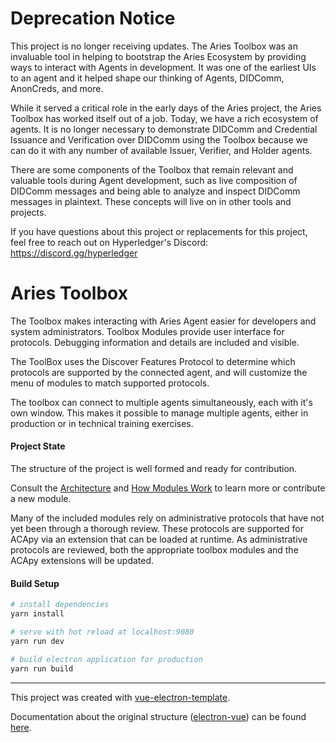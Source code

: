 # Deprecation Notice

This project is no longer receiving updates. The Aries Toolbox was an
invaluable tool in helping to bootstrap the Aries Ecosystem by providing ways to
interact with Agents in development. It was one of the earliest UIs to an agent
and it helped shape our thinking of Agents, DIDComm, AnonCreds, and more.

While it served a critical role in the early days of the Aries project, the
Aries Toolbox has worked itself out of a job. Today, we have a rich ecosystem
of agents. It is no longer necessary to demonstrate DIDComm and Credential
Issuance and Verification over DIDComm using the Toolbox because we can do it
with any number of available Issuer, Verifier, and Holder agents.

There are some components of the Toolbox that remain relevant and valuable
tools during Agent development, such as live composition of DIDComm messages
and being able to analyze and inspect DIDComm messages in plaintext. These
concepts will live on in other tools and projects.

If you have questions about this project or replacements for this project, feel
free to reach out on Hyperledger's Discord: https://discord.gg/hyperledger

# Aries Toolbox

The Toolbox makes interacting with Aries Agent easier for developers and system
administrators.  Toolbox Modules provide user interface for protocols. Debugging
information and details are included and visible.

The ToolBox uses the Discover Features Protocol to determine which protocols are
supported by the connected agent, and will customize the menu of modules to
match supported protocols.

The toolbox can connect to multiple agents simultaneously, each with it's own
window. This makes it possible to manage multiple agents, either in production
or in technical training exercises.

#### Project State

The structure of the project is well formed and ready for contribution.

Consult the [Architecture](docs/architecture.md) and [How Modules
Work](docs/howmoduleswork.md) to learn more or contribute a new module.

Many of the included modules rely on administrative protocols that have not yet
been through a thorough review. These protocols are supported for ACApy via an
extension that can be loaded at runtime.  As administrative protocols are
reviewed, both the appropriate toolbox modules and the ACApy extensions will be
updated.


#### Build Setup

``` bash
# install dependencies
yarn install

# serve with hot reload at localhost:9080
yarn run dev

# build electron application for production
yarn run build


```

---

This project was created with [vue-electron-template](https://github.com/mubaidr/vue-electron-template/).

Documentation about the original structure
([electron-vue](https://github.com/SimulatedGREG/electron-vue)) can be found
[here](https://simulatedgreg.gitbooks.io/electron-vue/content/index.html).
